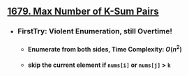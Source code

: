 ## [1679. Max Number of K-Sum Pairs](https://leetcode.com/problems/max-number-of-k-sum-pairs/description/)
- ### FirstTry: Violent Enumeration, still Overtime!
    - #### Enumerate from both sides, Time Complexity: $O(n^{2})$
    - #### skip the current element if `nums[i]` or `nums[j]` > `k` 
